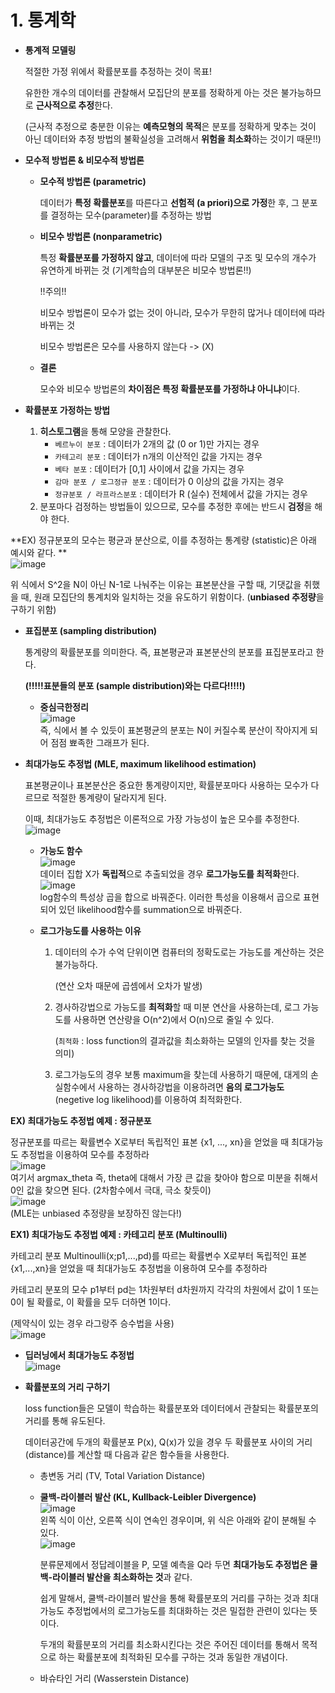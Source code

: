 # 1. 통계학

- **통계적 모델링**

  적절한 가정 위에서 확률분포를 추정하는 것이 목표!

  유한한 개수의 데이터를 관찰해서 모집단의 분포를 정확하게 아는 것은 불가능하므로 **근사적으로 추정**한다. 

  (근사적 추정으로 충분한 이유는 **예측모형의 목적**은 분포를 정확하게 맞추는 것이 아닌 데이터와 추정 방법의 불확실성을 고려해서 **위험을 최소화**하는 것이기 때문!!)

- **모수적 방법론 & 비모수적 방법론**

  - **모수적 방법론 (parametric)**

    데이터가 **특정 확률분포**를 따른다고 **선험적 (a priori)으로 가정**한 후, 그 분포를 결정하는 모수(parameter)를 추정하는 방법

  - **비모수 방법론 (nonparametric)**

    특정 **확률분포를 가정하지 않고**, 데이터에 따라 모델의 구조 및 모수의 개수가 유연하게 바뀌는 것  (기계학습의 대부분은 비모수 방법론!!)

    !!주의!!

    비모수 방법론이 모수가 없는 것이 아니라, 모수가 무한히 많거나 데이터에 따라 바뀌는 것

    비모수 방법론은 모수를 사용하지 않는다 -> (X)

  - **결론**

    모수와 비모수 방법론의 **차이점은 특정 확률분포를 가정하냐 아니냐**이다. 

- **확률분포 가정하는 방법**

  1. **히스토그램**을 통해 모양을 관찰한다. 
     - `베르누이 분포` : 데이터가 2개의 값 (0 or 1)만 가지는 경우
     - `카테고리 분포` : 데이터가 n개의 이산적인 값을 가지는 경우
     - `베타 분포` : 데이터가 [0,1] 사이에서 값을 가지는 경우
     - `감마 분포 / 로그정규 분포` : 데이터가 0 이상의 값을 가지는 경우
     - `정규분포 / 라프라스분포` : 데이터가 R (실수) 전체에서 값을 가지는 경우
  2. 분포마다 검정하는 방법들이 있으므로, 모수를 추정한 후에는 반드시 **검정**을 해야 한다. 

**EX) 정규분포의 모수는 평균과 분산으로, 이를 추정하는 통계량 (statistic)은 아래 예시와 같다. **  
![image](https://user-images.githubusercontent.com/71866756/150474012-87c01821-eacd-4158-bfd5-edb23b0d8bec.png)  

위 식에서 S^2을 N이 아닌 N-1로 나눠주는 이유는 표본분산을 구할 때, 기댓값을 취했을 때, 원래 모집단의 통계치와 일치하는 것을 유도하기 위함이다.  (**unbiased 추정량**을 구하기 위함)

- **표집분포 (sampling distribution)**

  통계량의 확률분포를 의미한다. 즉, 표본평균과 표본분산의 분포를 표집분포라고 한다. 

  **(!!!!!표분들의 분포 (sample distribution)와는 다르다!!!!!)**

  - **중심극한정리**  
    ![image](https://user-images.githubusercontent.com/71866756/150474098-43ac237c-55b1-4599-8152-7f038f419322.png)  
    즉, 식에서 볼 수 있듯이 표본평균의 분포는 N이 커질수록 분산이 작아지게 되어 점점 뾰족한 그래프가 된다. 

- **최대가능도 추정법 (MLE, maximum likelihood estimation)**

  표본평균이나 표본분산은 중요한 통계량이지만, 확률분포마다 사용하는 모수가 다르므로 적절한 통계량이 달라지게 된다. 

  이때, 최대가능도 추정법은 이론적으로 가장 가능성이 높은 모수를 추정한다.   
  ![image](https://user-images.githubusercontent.com/71866756/150474054-8f60ba9d-0e5c-47b3-a4b2-a99fbf463fff.png)  
  

  - **가능도 함수**  
    ![image](https://user-images.githubusercontent.com/71866756/150474153-5e6a32f3-badf-4460-b2a3-1b27458a6f5e.png)  
    데이터 집합 X가 **독립적**으로 추출되었을 경우 **로그가능도를 최적화**한다.   
    ![image](https://user-images.githubusercontent.com/71866756/150474188-943d763c-17c0-41a3-a9c4-e549ff8f6dbb.png)  
    log함수의 특성상 곱을 합으로 바꿔준다. 이러한 특성을 이용해서 곱으로 표현되어 있던 likelihood함수를 summation으로 바꿔준다. 

  - **로그가능도를 사용하는 이유**

    1. 데이터의 수가 수억 단위이면 컴퓨터의 정확도로는 가능도를 계산하는 것은 불가능하다.

       (연산 오차 때문에 곱셈에서 오차가 발생)

    2. 경사하강법으로 가능도를 **최적화**할 때 미분 연산을 사용하는데, 로그 가능도를 사용하면 연산량을 O(n^2)에서 O(n)으로 줄일 수 있다. 

       (`최적화` : loss function의 결과값을 최소화하는 모델의 인자를 찾는 것을 의미)

    3. 로그가능도의 경우 보통 maximum을 찾는데 사용하기 때문에, 대게의 손실함수에서 사용하는 경사하강법을 이용하려면 **음의 로그가능도** (negetive log likelihood)를 이용하여 최적화한다. 

**EX) 최대가능도 추정법 예제 : 정규분포**

정규분포를 따르는 확률변수 X로부터 독립적인 표본 {x1, ..., xn}을 얻었을 때 최대가능도 추정법을 이용하여 모수를 추정하라  
![image](https://user-images.githubusercontent.com/71866756/150474232-1b2fdbc5-1553-4fc4-9b22-55acf761e980.png)  
여기서 argmax_theta 즉, theta에 대해서 가장 큰 값을 찾아야 함으로 미분을 취해서 0인 값을 찾으면 된다. (2차함수에서 극대, 극소 찾듯이)   
![image](https://user-images.githubusercontent.com/71866756/150474273-b657c164-d6fc-44c9-a51d-3188840a8041.png)  
(MLE는 unbiased 추정량을 보장하진 않는다!)

**EX1) 최대가능도 추정법 예제 : 카테고리 분포 (Multinoulli)**

카테고리 분포 Multinoulli(x;p1,...,pd)를 따르는 확률변수 X로부터 독립적인 표본 {x1,...,xn}을 얻었을 때 최대가능도 추정법을 이용하여 모수를 추정하라

카테고리 분포의 모수 p1부터 pd는 1차원부터 d차원까지 각각의 차원에서 값이 1 또는 0이 될 확률로, 이 확률을 모두 더하면 1이다. 

(제약식이 있는 경우 라그랑주 승수법을 사용)  
![image](https://user-images.githubusercontent.com/71866756/150474316-09404dc2-b0de-477c-9096-8ef4c56f8965.png)  

- **딥러닝에서 최대가능도 추정법**  
  ![image](https://user-images.githubusercontent.com/71866756/150474353-40afb9b0-6b90-49a5-ad8c-d8b70b0cd6d3.png)  
  
- **확률분포의 거리 구하기**

  loss function들은 모델이 학습하는 확률분포와 데이터에서 관찰되는 확률분포의 거리를 통해 유도된다. 

  데이터공간에 두개의 확률분포 P(x), Q(x)가 있을 경우 두 확률분포 사이의 거리(distance)를 계산할 때 다음과 같은 함수들을 사용한다. 

  - 총변동 거리 (TV, Total Variation Distance)

  - **쿨백-라이블러 발산 (KL, Kullback-Leibler Divergence)**  
   ![image](https://user-images.githubusercontent.com/71866756/150474394-ce916bf7-7814-4be3-a284-76b84a2c6f94.png)  
    왼쪽 식이 이산, 오른쪽 식이 연속인 경우이며, 위 식은 아래와 같이 분해될 수 있다.   
    ![image](https://user-images.githubusercontent.com/71866756/150474457-c868e695-b18c-4223-b8d4-2b703d18dcc8.png)  

    분류문제에서 정답레이블을 P, 모델 예측을 Q라 두면 **최대가능도 추정법은 쿨백-라이블러 발산을 최소화하는 것**과 같다. 

    쉽게 말해서, 쿨백-라이블러 발산을 통해 확률분포의 거리를 구하는 것과 최대가능도 추정법에서의 로그가능도를 최대화하는 것은 밀접한 관련이 있다는 뜻이다. 

    두개의 확률분포의 거리를 최소화시킨다는 것은 주어진 데이터를 통해서 목적으로 하는 확률분포에 최적화된 모수를 구하는 것과 동일한 개념이다.

  - 바슈타인 거리 (Wasserstein Distance)
